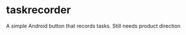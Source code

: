 taskrecorder
============

A simple Android button that records tasks. Still needs product direction
